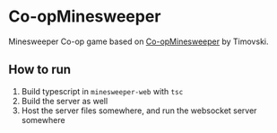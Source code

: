 # Co-opMinesweeper
Minesweeper Co-op game based on [Co-opMinesweeper](https://github.com/Timovski/Co-opMinesweeper) by Timovski.

## How to run
1. Build typescript in `minesweeper-web` with `tsc`
2. Build the server as well
3. Host the server files somewhere, and run the websocket server somewhere